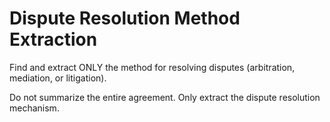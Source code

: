# Dispute Resolution Method Extraction

Find and extract ONLY the method for resolving disputes (arbitration, mediation, or litigation).

Do not summarize the entire agreement. Only extract the dispute resolution mechanism.
